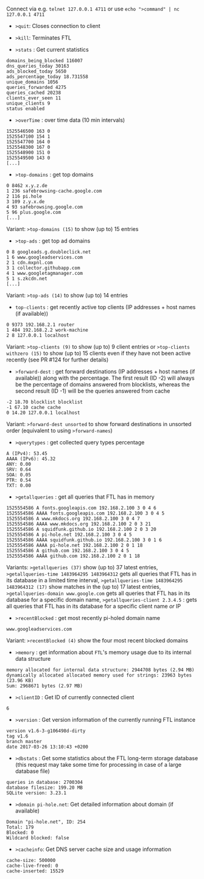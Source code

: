 Connect via e.g. `telnet 127.0.0.1 4711` or use `echo ">command" | nc 127.0.0.1 4711`

- `>quit`: Closes connection to client

- `>kill`: Terminates FTL

- `>stats` : Get current statistics
 ```
 domains_being_blocked 116007
 dns_queries_today 30163
 ads_blocked_today 5650
 ads_percentage_today 18.731558
 unique_domains 1056
 queries_forwarded 4275
 queries_cached 20238
 clients_ever_seen 11
 unique_clients 9
 status enabled
 ```

- `>overTime` : over time data (10 min intervals)
 ```
 1525546500 163 0
 1525547100 154 1
 1525547700 164 0
 1525548300 167 0
 1525548900 151 0
 1525549500 143 0
 [...]
 ```

- `>top-domains` : get top domains
 ```
 0 8462 x.y.z.de
 1 236 safebrowsing-cache.google.com
 2 116 pi.hole
 3 109 z.y.x.de
 4 93 safebrowsing.google.com
 5 96 plus.google.com
 [...]
 ```
 Variant: `>top-domains (15)` to show (up to) 15 entries

- `>top-ads` : get top ad domains
 ```
 0 8 googleads.g.doubleclick.net
 1 6 www.googleadservices.com
 2 1 cdn.mxpnl.com
 3 1 collector.githubapp.com
 4 1 www.googletagmanager.com
 5 1 s.zkcdn.net
 [...]
 ```
 Variant: `>top-ads (14)` to show (up to) 14 entries

- `top-clients` : get recently active top clients (IP addresses + host names (if available))
 ```
 0 9373 192.168.2.1 router
 1 484 192.168.2.2 work-machine
 2 8 127.0.0.1 localhost
 ```
 Variant: `>top-clients (9)` to show (up to) 9 client entries or `>top-clients withzero (15)` to show (up to) 15 clients even if they have not been active recently (see PR #124 for further details)

- `>forward-dest` : get forward destinations (IP addresses + host names (if available)) along with the percentage. The first result (ID -2) will always be the percentage of domains answered from blocklists, whereas the second result (ID -1) will be the queries answered from cache
 ```
 -2 18.70 blocklist blocklist
 -1 67.10 cache cache
 0 14.20 127.0.0.1 localhost
 ```
 Variant: `>forward-dest unsorted` to show forward destinations in unsorted order (equivalent to using `>forward-names`)

- `>querytypes` : get collected query types percentage
 ```
 A (IPv4): 53.45
 AAAA (IPv6): 45.32
 ANY: 0.00
 SRV: 0.64
 SOA: 0.05
 PTR: 0.54
 TXT: 0.00
 ```

- `>getallqueries` : get all queries that FTL has in memory
 ```
 1525554586 A fonts.googleapis.com 192.168.2.100 3 0 4 6
 1525554586 AAAA fonts.googleapis.com 192.168.2.100 3 0 4 5
 1525554586 A www.mkdocs.org 192.168.2.100 3 0 4 7
 1525554586 AAAA www.mkdocs.org 192.168.2.100 2 0 3 21
 1525554586 A squidfunk.github.io 192.168.2.100 2 0 3 20
 1525554586 A pi-hole.net 192.168.2.100 3 0 4 5
 1525554586 AAAA squidfunk.github.io 192.168.2.100 3 0 1 6
 1525554586 AAAA pi-hole.net 192.168.2.100 2 0 1 18
 1525554586 A github.com 192.168.2.100 3 0 4 5
 1525554586 AAAA github.com 192.168.2.100 2 0 1 18
 ```
 Variants: `>getallqueries (37)` show (up to) 37 latest entries, `>getallqueries-time 1483964295 1483964312` gets all queries that FTL has in its database in a limited time interval, `>getallqueries-time 1483964295 1483964312 (17)` show matches in the (up to) 17 latest entries, `>getallqueries-domain www.google.com` gets all queries that FTL has in its database for a specific domain name, `>getallqueries-client 2.3.4.5` : gets all queries that FTL has in its database for a specific client name *or* IP

- `>recentBlocked` : get most recently pi-holed domain name
 ```
 www.googleadservices.com
 ```
 Variant: `>recentBlocked (4)` show the four most recent blocked domains

- `>memory` : get information about `FTL`'s memory usage due to its internal data structure
 ```
 memory allocated for internal data structure: 2944708 bytes (2.94 MB)
 dynamically allocated allocated memory used for strings: 23963 bytes (23.96 KB)
 Sum: 2968671 bytes (2.97 MB)
 ```

- `>clientID` : Get ID of currently connected client
 ```
 6
 ```

- `>version` : Get version information of the currently running FTL instance
 ```
 version v1.6-3-g106498d-dirty
 tag v1.6
 branch master
 date 2017-03-26 13:10:43 +0200
 ```

- `>dbstats` : Get some statistics about the FTL long-term storage database (this request may take some time for processing in case of a large database file)
 ```
 queries in database: 2700304
 database filesize: 199.20 MB
 SQLite version: 3.23.1
 ```

- `>domain pi-hole.net`: Get detailed information about domain (if available)
 ```
 Domain "pi-hole.net", ID: 254
 Total: 179
 Blocked: 0
 Wildcard blocked: false
 ```

 - `>cacheinfo`: Get DNS server cache size and usage information
 ```
 cache-size: 500000
 cache-live-freed: 0
 cache-inserted: 15529
 ```
